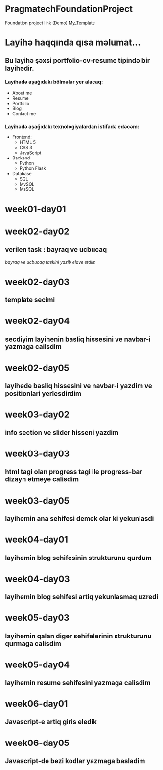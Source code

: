 # PragmatechFoundationProject
Foundation project link (Demo) [My_Template](https://lmpixels.com/demo/sunshine-demo/sunshine-version-1/sunshine-v1-html-template-green-cyan/index.html#contact)
# Layihə haqqında qısa məlumat...
## Bu layihə şəxsi portfolio-cv-resume tipində bir layihədir.
### Layihədə aşağıdakı bölmələr yer alacaq:
- About me
- Resume
- Portfolio
- Blog
- Contact me
### Layihədə aşağıdakı texnologiyalardan istifadə edəcəm:
- Frontend:
  - HTML 5
  - CSS 3
  - JavaScript
- Backend
  - Python
  - Python Flask
- Database
  - SQL
  - MySQL
  - MsSQL
# week01-day01

# week02-day02

## verilen task : bayraq ve ucbucaq

###### bayraq ve ucbucaq taskini yazib elave etdim

# week02-day03 

## template secimi

# week02-day04

## secdiyim layihenin basliq hissesini ve navbar-i yazmaga calisdim

# week02-day05

## layihede basliq hissesini ve navbar-i yazdim ve positionlari yerlesdirdim

# week03-day02

## info section ve slider hisseni yazdim

# week03-day03

## html tagi olan progress tagi ile progress-bar dizayn etmeye calisdim

# week03-day05

## layihemin ana sehifesi demek olar ki yekunlasdi

# week04-day01

## layihemin blog sehifesinin strukturunu qurdum

# week04-day03

## layihemin blog sehifesi artiq yekunlasmaq uzredi

# week05-day03

## layihemin qalan diger sehifelerinin strukturunu qurmaga calisdim

# week05-day04

## layihemin resume sehifesini yazmaga calisdim

# week06-day01

## Javascript-e artiq giris eledik

# week06-day05

## Javascript-de bezi kodlar yazmaga basladim

